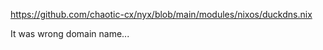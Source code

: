 https://github.com/chaotic-cx/nyx/blob/main/modules/nixos/duckdns.nix

It was wrong domain name...

